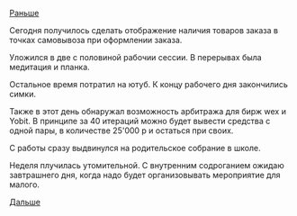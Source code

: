[Раньше](2018.10.25.md)

Сегодня получилось сделать отображение наличия товаров заказа в точках самовывоза при оформлении заказа.

Уложился в две с половиной рабочии сессии.
В перерывах была медитация и планка.

Остальное время потратил на ютуб.
К концу рабочего дня закончились симки.

Также в этот день обнаружал возможность арбитража для бирж wex и Yobit. В принципе за 40 итераций можно будет вывести средства с одной пары, в количестве 25'000 р и остаться при своих.

С работы сразу выдвинулся на родительское собрание в школе.

Неделя плучилась утомительной. С внутренним содроганием ожидаю завтрашнего дня, когда надо будет организовывать мероприятие для малого.

[Дальше](2018.10.27.md)